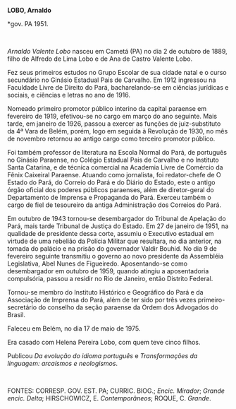 **LOBO, Arnaldo**

\*gov. PA 1951.

 

*Arnaldo Valente Lobo* nasceu em Cametá (PA) no dia 2 de outubro de
1889, filho de Alfredo de Lima Lobo e de Ana de Castro Valente Lobo.

Fez seus primeiros estudos no Grupo Escolar de sua cidade natal e o
curso secundário no Ginásio Estadual Pais de Carvalho. Em 1912 ingressou
na Faculdade Livre de Direito do Pará, bacharelando-se em ciências
jurídicas e sociais, e ciências e letras no ano de 1916.

Nomeado primeiro promotor público interino da capital paraense em
fevereiro de 1919, efetivou-se no cargo em março do ano seguinte. Mais
tarde, em janeiro de 1926, passou a exercer as funções de
juiz-substituto da 4ª Vara de Belém, porém, logo em seguida à Revolução
de 1930, no mês de novembro retornou ao antigo cargo como terceiro
promotor público.

Foi também professor de literatura na Escola Normal do Pará, de
português no Ginásio Paraense, no Colégio Estadual Pais de Carvalho e no
Instituto Santa Catarina, e de técnica comercial na Academia Livre de
Comércio da Fênix Caixeiral Paraense. Atuando como jornalista, foi
redator-chefe de O Estado do Pará, do Correio do Pará e do Diário do
Estado, este o antigo órgão oficial dos poderes públicos paraenses, além
de diretor-geral do Departamento de Imprensa e Propaganda do Pará.
Exerceu também o cargo de fiel de tesoureiro da antiga Administração dos
Correios do Pará.

Em outubro de 1943 tornou-se desembargador do Tribunal de Apelação do
Pará, mais tarde Tribunal de Justiça do Estado. Em 27 de janeiro de
1951, na qualidade de presidente dessa corte, assumiu o Executivo
estadual em virtude de uma rebelião da Polícia Militar que resultara, no
dia anterior, na tomada do palácio e na prisão do governador Valdir
Bouhid. No dia 9 de fevereiro seguinte transmitiu o governo ao novo
presidente da Assembléia Legislativa, Abel Nunes de Figueiredo.
Aposentando-se como desembargador em outubro de 1959, quando atingiu a
aposentadoria compulsória, passou a residir no Rio de Janeiro, então
Distrito Federal.

Tornou-se membro do Instituto Histórico e Geográfico do Pará e da
Associação de Imprensa do Pará, além de ter sido por três vezes
primeiro-secretário do conselho da seção paraense da Ordem dos Advogados
do Brasil.

Faleceu em Belém, no dia 17 de maio de 1975.

Era casado com Helena Pereira Lobo, com quem teve cinco filhos.

Publicou *Da evolução do idioma português* e *Transformações da
linguagem: arcaísmos e neologismos*.

 

FONTES: CORRESP. GOV. EST. PA; CURRIC. BIOG.; *Encic. Mirador*; *Grande
encic. Delta*; HIRSCHOWICZ, E. *Contemporâneos*; ROQUE, C. *Grande*.

 
